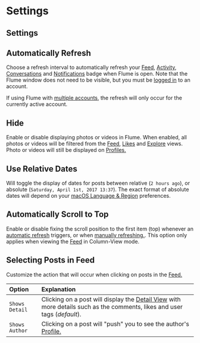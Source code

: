# Settings

## Settings

## Automatically Refresh

Choose a refresh interval to automatically refresh your [Feed](../../views/feed.md), [Activity](../../views/activity.md), [Conversations](../../views/conversations/) and [Notifications](../notifications.md) badge when Flume is open. Note that the Flume window does not need to be visible, but you must be [logged in](../../views/login.md) to an account.

If using Flume with [multiple accounts](../accounts.md#adding-an-account-), the refresh will only occur for the currently active account.

## Hide

Enable or disable displaying photos or videos in Flume. When enabled, all photos or videos will be filtered from the [Feed](../../views/feed.md), [Likes](../../views/likes.md) and [Explore](../../views/explore.md) views. Photo or videos will still be displayed on [Profiles.](../../views/profile/)

## Use Relative Dates

Will toggle the display of dates for posts between relative \(`2 hours ago`\), or absolute \(`Saturday, April 1st, 2017 13:37`\). The exact format of absolute dates will depend on your [macOS Language & Region](https://support.apple.com/kb/PH18445) preferences.

## Automatically Scroll to Top

Enable or disable fixing the scroll position to the first item \(top\) whenever an [automatic refresh](settings.md#automatically-refresh) triggers, or when [manually refreshing.](../../misc/keyboard-shortcuts.md). This option only applies when viewing the [Feed](../../views/feed.md) in Column-View mode.

## Selecting Posts in Feed

Customize the action that will occur when clicking on posts in the [Feed.](https://github.com/flumeapp/help.flumeapp.com/tree/1577f0ffdac2f11d862e55096c48747d3c60ea48/views/Feed.md)

| Option | Explanation |
| :--- | :--- |
| `Shows Detail` | Clicking on a post will display the [Detail View](../../views/detailview.md) with more details such as the comments, likes and user tags \(_default_\). |
| `Shows Author` | Clicking on a post will "push" you to see the author's [Profile.](../../views/profile/) |



